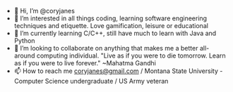 - 👋 Hi, I’m @coryjanes
- 👀 I’m interested in all things coding, learning software engineering techniques and etiquette. Love gamification, leisure or educational 
- 🌱 I’m currently learning C/C++, still have much to learn with Java and Python
- 💞️ I’m looking to collaborate on anything that makes me a better all-around computing individual. "Live as if you were to die tomorrow. Learn as if you were to live forever."
      ~Mahatma Gandhi
- 📫 How to reach me coryjanes@gmail.com / 
      Montana State University - Computer Science undergraduate / US Army veteran

<!---
coryjanes/coryjanes is a ✨ special ✨ repository because its `README.md` (this file) appears on your GitHub profile.
You can click the Preview link to take a look at your changes.
--->
